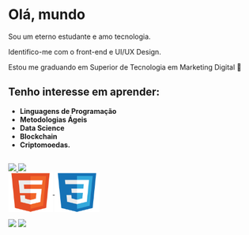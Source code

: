 <h1> Olá, mundo </h1>

<p>Sou um eterno estudante e amo tecnologia.</p>
<p>Identifico-me com o front-end e UI/UX Design.</p>
<p>Estou me graduando em Superior de Tecnologia em Marketing Digital 🚀</p>

<p><h2>Tenho interesse em aprender:</h2> 
 <ul>
   <li><strong>Linguagens de Programação</strong></li>
   <li><strong>Metodologias Ágeis</strong></li>
   <li><strong>Data Science</strong></li>
   <li><strong>Blockchain</strong></li>
   <li><strong>Criptomoedas.</strong></li></p>
  </ul>

##

<div align="left">
  <a href="https://github.com/hugohendrix">
  <img height="180em" src="https://github-readme-stats.vercel.app/api?username=hugohendrix&show_icons=true&theme=dark&include_all_commits=true&count_private=true"/>
  <img height="180em" src="https://github-readme-stats.vercel.app/api/top-langs/?username=hugohendrix&layout=compact&langs_count=7&theme=dark"/>
    <div style="display: inline_block"> 
    <img align="center" alt="Huho-HTML" height="80" width="90" src="https://raw.githubusercontent.com/devicons/devicon/master/icons/html5/html5-original.svg">
    <img align="center" alt="Hugo-CSS" height="80" width="90" src="https://raw.githubusercontent.com/devicons/devicon/master/icons/css3/css3-original.svg">
  </div>
</div>
  
<div> 
 
  <a href = "mailto:hugohendrixc@gmail.com"><img src="https://img.shields.io/badge/Gmail-D14836?style=for-the-badge&logo=gmail&logoColor=white" target="_blank"></a>
  <a href="https://www.linkedin.com/in/hugohendrix/" target="_blank"><img src="https://img.shields.io/badge/-LinkedIn-%230077B5?style=for-the-badge&logo=linkedin&logoColor=white" target="_blank"></a> 
 

 
</div>
